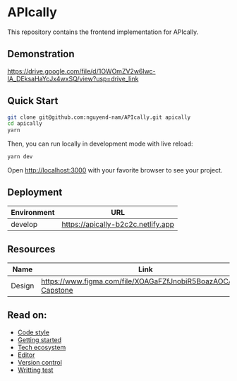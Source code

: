 # APIcally

This repository contains the frontend implementation for APIcally.

## Demonstration

https://drive.google.com/file/d/1OWOmZV2w6lwc-IA_DEksaHaYcJx4wxSQ/view?usp=drive_link

## Quick Start

```bash
git clone git@github.com:nguyend-nam/APIcally.git apically
cd apically
yarn
```

Then, you can run locally in development mode with live reload:

```bash
yarn dev
```

Open [http://localhost:3000](http://localhost:3000) with your favorite browser
to see your project.

## Deployment

| Environment | URL                                |
| ----------- | ---------------------------------- |
| develop     | https://apically-b2c2c.netlify.app |

## Resources

| Name   | Link                                                           |
| ------ | -------------------------------------------------------------- |
| Design | https://www.figma.com/file/XOAGaFZfJnobiR5BoazAOC/BKU-Capstone |

## Read on:

- [Code style](docs/CODE_STYLE.md)
- [Getting started](docs/GETTING_STARTED.md)
- [Tech ecosystem](docs/TECH_ECOSYSTEM.md)
- [Editor](docs/EDITOR.md)
- [Version control](docs/VERSION_CONTROL.md)
- [Writting test](docs/WRITING_TEST.md)
